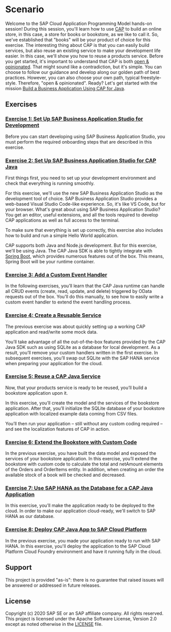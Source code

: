 # Scenario

Welcome to the SAP Cloud Application Programming Model hands-on session! During this session, you'll learn how to use [CAP](https://cap.cloud.sap/docs/) to build an online store, in this case, a store for books or bookstore, as we like to call it. 
So, we've established that "books" will be your product of choice for this exercise. The interesting thing about CAP is that you can easily build services, but also reuse an existing service to make your development life easier. In this case, we'll show you how to reuse a products service. 
Before you get started, it's important to understand that CAP is both [open & opinionated](https://cap.cloud.sap/docs/about/#open--opinionated). That might sound like a contradiction, but it's simple. You can choose to follow our guidance and develop along our golden path of best practices. However, you can also choose your own path, typical freestyle-style. Therefore, "open & opinionated".
Ready? Let's get started with the mission [Build a Business Application Using CAP for Java](https://developers.sap.com/mission.cap-java-app.html).

## Exercises

### [Exercise 1: Set Up SAP Business Application Studio for Development](https://developers.sap.com/tutorials/appstudio-onboarding.html)

Before you can start developing using SAP Business Application Studio, you must perform the required onboarding steps that are described in this exercise.

### [Exercise 2: Set Up SAP Business Application Studio for CAP Java](https://developers.sap.com/tutorials/cp-cap-java-app-studio.html)

First things first, you need to set up your development environment and check that everything is running smoothly.

For this exercise, we'll use the new SAP Business Application Studio as the development tool of choice. SAP Business Application Studio provides a web-based Visual Studio Code-like experience. So, it's like VS Code, but for your browser.
What's great about using SAP Business Application Studio? You get an editor, useful extensions, and all the tools required to develop CAP applications as well as full access to the terminal.

To make sure that everything is set up correctly, this exercise also includes how to build and run a simple Hello World application. 

CAP supports both Java and Node.js development. But for this exercise, we'll be using Java. The CAP Java SDK is able to tightly integrate with [Spring Boot](https://spring.io/projects/spring-boot), which provides numerous features out of the box. This means, Spring Boot will be your runtime container.

### [Exercise 3: Add a Custom Event Handler](https://developers.sap.com/tutorials/cp-cap-java-custom-handler.html)

In the following exercises, you’ll learn that the CAP Java runtime can handle all CRUD events (create, read, update, and delete) triggered by OData requests out of the box. You'll do this manually, to see how to easily write a custom event handler to extend the event handling process.

### [Exercise 4: Create a Reusable Service](https://developers.sap.com/tutorials/cp-cap-java-reusable-service.html)

The previous exercise was about quickly setting up a working CAP application and read/write some mock data. 

You’ll take advantage of all the out-of-the-box features provided by the CAP Java SDK such as using SQLite as a database for local development. As a result, you’ll remove your custom handlers written in the first exercise. In subsequent exercises, you’ll swap out SQLite with the SAP HANA service when preparing your application for the cloud.

### [Exercise 5: Reuse a CAP Java Service](https://developers.sap.com/tutorials/cp-cap-java-service-reuse.html)

Now, that your products service is ready to be reused, you’ll build a bookstore application upon it.

In this exercise, you’ll create the model and the services of the bookstore application. After that, you’ll initialize the SQLite database of your bookstore application with localized example data coming from CSV files.

You’ll then run your application – still without any custom coding required – and see the localization features of CAP in action.

### [Exercise 6: Extend the Bookstore with Custom Code](https://developers.sap.com/tutorials/cp-cap-java-custom-logic.html)

In the previous exercise, you have built the data model and exposed the services of your bookstore application. In this exercise, you’ll extend the bookstore with custom code to calculate the total and netAmount elements of the Orders and OrderItems entity. In addition, when creating an order the available stock of a book will be checked and decreased.

### [Exercise 7: Use SAP HANA as the Database for a CAP Java Application](https://developers.sap.com/tutorials/cp-cap-java-hana-db.html)

In this exercise, you’ll make the application ready to be deployed to the cloud. In order to make our application cloud-ready, we'll switch to SAP HANA as our database.

### [Exercise 8: Deploy CAP Java App to SAP Cloud Platform](https://developers.sap.com/tutorials/cp-cap-java-deploy-cf.html)

In the previous exercise, you made your application ready to run with SAP HANA. In this exercise, you'll deploy the application to the SAP Cloud Platform Cloud Foundry environment and have it running fully in the cloud.

## Support

This project is provided "as-is": there is no guarantee that raised issues will be answered or addressed in future releases.

## License

Copyright (c) 2020 SAP SE or an SAP affiliate company. All rights reserved.
This project is licensed under the Apache Software License, Version 2.0 except as noted otherwise in the [LICENSE](LICENSE) file.